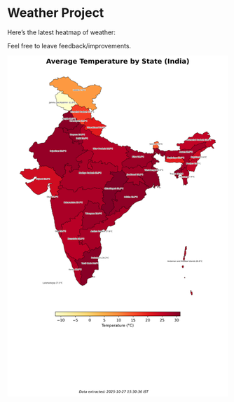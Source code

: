 # Weather Project

Here’s the latest heatmap of weather:

Feel free to leave feedback/improvements.

![India Heatmap](docs/assets/india_heatmap.png?v=FF42C7)
